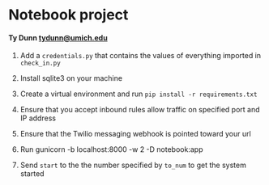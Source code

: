 # Notebook project

#### Ty Dunn <tydunn@umich.edu>

1) Add a `credentials.py` that contains the values of everything imported in `check_in.py`

2) Install sqlite3 on your machine

3) Create a virtual environment and run `pip install -r requirements.txt`

4) Ensure that you accept inbound rules allow traffic on specified port and IP address

5) Ensure that the Twilio messaging webhook is pointed toward your url

6) Run gunicorn -b localhost:8000 -w 2 -D notebook:app

7) Send `start` to the the number specified by `to_num` to get the system started
